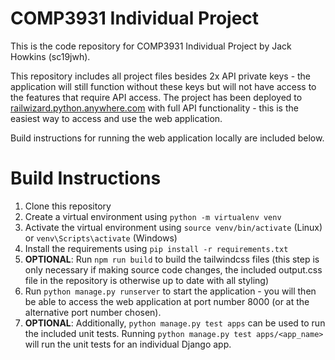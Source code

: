 # COMP3931 Individual Project

This is the code repository for COMP3931 Individual Project by Jack Howkins (sc19jwh).

This repository includes all project files besides 2x API private keys - the application will still function without these keys but will not have access to the features that require API access. The project has been deployed to <a href="railwizard.python.anywhere.com" target="_blank">railwizard.python.anywhere.com</a> with full API functionality - this is the easiest way to access and use the web application.

Build instructions for running the web application locally are included below.

# Build Instructions

1. Clone this repository
2. Create a virtual environment using `python -m virtualenv venv`
3. Activate the virtual environment using `source venv/bin/activate` (Linux) or `venv\Scripts\activate` (Windows)
4. Install the requirements using `pip install -r requirements.txt`
5. __OPTIONAL__: Run `npm run build` to build the tailwindcss files (this step is only necessary if making source code changes, the included output.css file in the repository is otherwise up to date with all styling) 
6. Run `python manage.py runserver` to start the application - you will then be able to access the web application at port number 8000 (or at the alternative port number chosen).
7. __OPTIONAL__: Additionally, `python manage.py test apps` can be used to run the included unit tests. Running `python manage.py test apps/<app_name>` will run the unit tests for an individual Django app.

